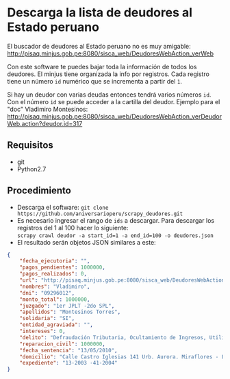 # Descarga la lista de deudores al Estado peruano

El buscador de deudores al Estado peruano no es muy amigable:
<http://pisaq.minjus.gob.pe:8080/sisca_web/DeudoresWebAction_verWeb>

Con este software te puedes bajar toda la información de todos los deudores.
El minjus tiene organizada la info por registros. Cada registro tiene un número
``id`` numérico que se incrementa a partir del ``1``.

Si hay un deudor con varias deudas entonces tendrá varios números ``id``. Con
el número ``id`` se puede acceder a la cartilla del deudor. Ejemplo para el
"doc" Vladimiro Montesinos:
<http://pisaq.minjus.gob.pe:8080/sisca_web/DeudoresWebAction_verDeudorWeb.action?deudor.id=317>

## Requisitos
* git
* Python2.7

## Procedimiento

* Descarga el software: ``git clone https://github.com/aniversarioperu/scrapy_deudores.git``
* Es necesario ingresar el rango de ``ids`` a descargar. Para descargar los 
registros del 1 al 100 hacer lo siguiente:  
    ``scrapy crawl deudor -a start_id=1 -a end_id=100 -o deudores.json``
* El resultado serán objetos JSON similares a este:

```json
{
    "fecha_ejecutoria": "",
    "pagos_pendientes": 1000000,
    "pagos_realizados": 0,
    "url": "http://pisaq.minjus.gob.pe:8080/sisca_web/DeudoresWebAction_verDeudorWeb.action?deudor.id=317",
    "nombres": "Vladimiro",
    "dni": "09296012",
    "monto_total": 1000000,
    "juzgado": "1er JPLT -2do SPL",
    "apellidos": "Montesinos Torres",
    "solidaria": "SI",
    "entidad_agraviada": "",
    "intereses": 0,
    "delito": "Defraudación Tributaria, Ocultamiento de Ingresos, Utilización de Gastos no Reales y Crédito Fiscal Inexistente",
    "reparacion_civil": 1000000,
    "fecha_sentencia": "13/05/2010",
    "domicilio": "Calle Castro Iglesias 141 Urb. Aurora. Miraflores - Lima",
    "expediente": "13-2003 -41-2004"
}
```
